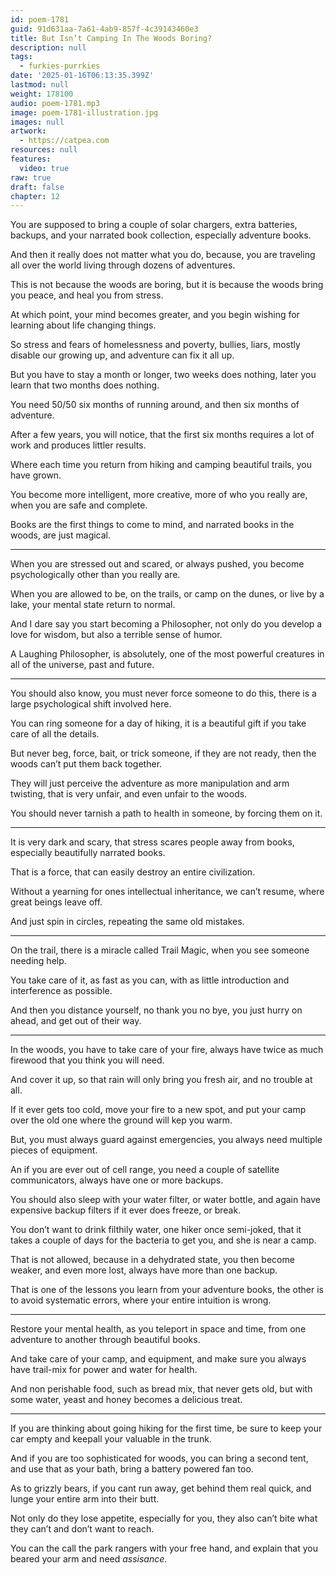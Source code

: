 ```yaml
---
id: poem-1781
guid: 91d631aa-7a61-4ab9-857f-4c39143460e3
title: But Isn’t Camping In The Woods Boring?
description: null
tags:
  - furkies-purrkies
date: '2025-01-16T06:13:35.399Z'
lastmod: null
weight: 178100
audio: poem-1781.mp3
image: poem-1781-illustration.jpg
images: null
artwork:
  - https://catpea.com
resources: null
features:
  video: true
raw: true
draft: false
chapter: 12
---
```


You are supposed to bring a couple of solar chargers, extra batteries, backups,
and your narrated book collection, especially adventure books.

And then it really does not matter what you do, because,
you are traveling all over the world living through dozens of adventures.

This is not because the woods are boring,
but it is because the woods bring you peace, and heal you from stress.

At which point, your mind becomes greater,
and you begin wishing for learning about life changing things.

So stress and fears of homelessness and poverty, bullies, liars,
mostly disable our growing up, and adventure can fix it all up.

But you have to stay a month or longer, two weeks does nothing,
later you learn that two months does nothing.

You need 50/50 six months of running around,
and then six months of adventure.

After a few years, you will notice,
that the first six months requires a lot of work and produces littler results.

Where each time you return from hiking and camping beautiful trails,
you have grown.

You become more intelligent, more creative,
more of who you really are, when you are safe and complete.

Books are the first things to come to mind,
and narrated books in the woods, are just magical.

---

When you are stressed out and scared, or always pushed,
you become psychologically other than you really are.

When you are allowed to be, on the trails, or camp on the dunes,
or live by a lake, your mental state return to normal.

And I dare say you start becoming a Philosopher,
not only do you develop a love for wisdom, but also a terrible sense of humor.

A Laughing Philosopher, is absolutely,
one of the most powerful creatures in all of the universe, past and future.

---

You should also know, you must never force someone to do this,
there is a large psychological shift involved here.

You can ring someone for a day of hiking,
it is a beautiful gift if you take care of all the details.

But never beg, force, bait, or trick someone,
if they are not ready, then the woods can’t put them back together.

They will just perceive the adventure as more manipulation and arm twisting,
that is very unfair, and even unfair to the woods.

You should never tarnish a path to health in someone,
by forcing them on it.

---

It is very dark and scary, that stress scares people away from books,
especially beautifully narrated books.

That is a force,
that can easily destroy an entire civilization.

Without a yearning for ones intellectual inheritance,
we can’t resume, where great beings leave off.

And just spin in circles,
repeating the same old mistakes.

---

On the trail, there is a miracle called Trail Magic,
when you see someone needing help.

You take care of it, as fast as you can,
with as little introduction and interference as possible.

And then you distance yourself, no thank you no bye,
you just hurry on ahead, and get out of their way.

---

In the woods, you have to take care of your fire,
always have twice as much firewood that you think you will need.

And cover it up, so that rain will only bring you fresh air,
and no trouble at all.

If it ever gets too cold, move your fire to a new spot,
and put your camp over the old one where the ground will kep you warm.

But, you must always guard against emergencies,
you always need multiple pieces of equipment.

An if you are ever out of cell range,
you need a couple of satellite communicators, always have one or more backups.

You should also sleep with your water filter, or water bottle,
and again have expensive backup filters if it ever does freeze, or break.

You don’t want to drink filthily water, one hiker once semi-joked,
that it takes a couple of days for the bacteria to get you, and she is near a camp.

That is not allowed, because in a dehydrated state, you then become weaker,
and even more lost, always have more than one backup.

That is one of the lessons you learn from your adventure books,
the other is to avoid systematic errors, where your entire intuition is wrong.

---

Restore your mental health, as you teleport in space and time,
from one adventure to another through beautiful books.

And take care of your camp, and equipment,
and make sure you always have trail-mix for power and water for health.

And non perishable food, such as bread mix, that never gets old,
but with some water, yeast and honey becomes a delicious treat.

---

If you are thinking about going hiking for the first time,
be sure to keep your car empty and keepall your valuable in the trunk.

And if you are too sophisticated for woods, you can bring a second tent,
and use that as your bath, bring a battery powered fan too.

As to grizzly bears, if you cant run away, get behind them real quick,
and lunge your entire arm into their butt.

Not only do they lose appetite, especially for you,
they also can’t bite what they can’t and don’t want to reach.

You can the call the park rangers with your free hand,
and explain that you beared your arm and need *assisance*.
